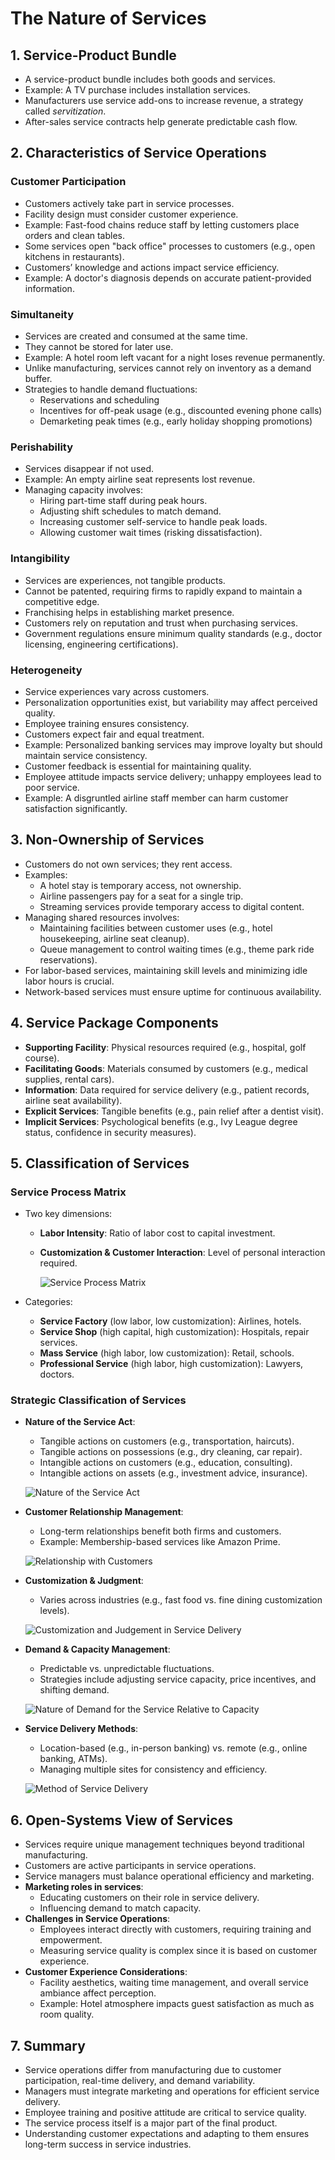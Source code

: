 # The Nature of Services

## 1. Service-Product Bundle

- A service-product bundle includes both goods and services.
- Example: A TV purchase includes installation services.
- Manufacturers use service add-ons to increase revenue, a strategy called _servitization_.
- After-sales service contracts help generate predictable cash flow.

## 2. Characteristics of Service Operations

### Customer Participation

- Customers actively take part in service processes.
- Facility design must consider customer experience.
- Example: Fast-food chains reduce staff by letting customers place orders and clean tables.
- Some services open "back office" processes to customers (e.g., open kitchens in restaurants).
- Customers’ knowledge and actions impact service efficiency.
- Example: A doctor's diagnosis depends on accurate patient-provided information.

### Simultaneity

- Services are created and consumed at the same time.
- They cannot be stored for later use.
- Example: A hotel room left vacant for a night loses revenue permanently.
- Unlike manufacturing, services cannot rely on inventory as a demand buffer.
- Strategies to handle demand fluctuations:
  - Reservations and scheduling
  - Incentives for off-peak usage (e.g., discounted evening phone calls)
  - Demarketing peak times (e.g., early holiday shopping promotions)

### Perishability

- Services disappear if not used.
- Example: An empty airline seat represents lost revenue.
- Managing capacity involves:
  - Hiring part-time staff during peak hours.
  - Adjusting shift schedules to match demand.
  - Increasing customer self-service to handle peak loads.
  - Allowing customer wait times (risking dissatisfaction).

### Intangibility

- Services are experiences, not tangible products.
- Cannot be patented, requiring firms to rapidly expand to maintain a competitive edge.
- Franchising helps in establishing market presence.
- Customers rely on reputation and trust when purchasing services.
- Government regulations ensure minimum quality standards (e.g., doctor licensing, engineering certifications).

### Heterogeneity

- Service experiences vary across customers.
- Personalization opportunities exist, but variability may affect perceived quality.
- Employee training ensures consistency.
- Customers expect fair and equal treatment.
- Example: Personalized banking services may improve loyalty but should maintain service consistency.
- Customer feedback is essential for maintaining quality.
- Employee attitude impacts service delivery; unhappy employees lead to poor service.
- Example: A disgruntled airline staff member can harm customer satisfaction significantly.

## 3. Non-Ownership of Services

- Customers do not own services; they rent access.
- Examples:
  - A hotel stay is temporary access, not ownership.
  - Airline passengers pay for a seat for a single trip.
  - Streaming services provide temporary access to digital content.
- Managing shared resources involves:
  - Maintaining facilities between customer uses (e.g., hotel housekeeping, airline seat cleanup).
  - Queue management to control waiting times (e.g., theme park ride reservations).
- For labor-based services, maintaining skill levels and minimizing idle labor hours is crucial.
- Network-based services must ensure uptime for continuous availability.

## 4. Service Package Components

- **Supporting Facility**: Physical resources required (e.g., hospital, golf course).
- **Facilitating Goods**: Materials consumed by customers (e.g., medical supplies, rental cars).
- **Information**: Data required for service delivery (e.g., patient records, airline seat availability).
- **Explicit Services**: Tangible benefits (e.g., pain relief after a dentist visit).
- **Implicit Services**: Psychological benefits (e.g., Ivy League degree status, confidence in security measures).

## 5. Classification of Services

### Service Process Matrix

- Two key dimensions:

  - **Labor Intensity**: Ratio of labor cost to capital investment.
  - **Customization & Customer Interaction**: Level of personal interaction required.

    ![Service Process Matrix](./images/image.png)

- Categories:
  - **Service Factory** (low labor, low customization): Airlines, hotels.
  - **Service Shop** (high capital, high customization): Hospitals, repair services.
  - **Mass Service** (high labor, low customization): Retail, schools.
  - **Professional Service** (high labor, high customization): Lawyers, doctors.

### Strategic Classification of Services

- **Nature of the Service Act**:

  - Tangible actions on customers (e.g., transportation, haircuts).
  - Tangible actions on possessions (e.g., dry cleaning, car repair).
  - Intangible actions on customers (e.g., education, consulting).
  - Intangible actions on assets (e.g., investment advice, insurance).

  ![Nature of the Service Act](./images/image-5.png)

- **Customer Relationship Management**:

  - Long-term relationships benefit both firms and customers.
  - Example: Membership-based services like Amazon Prime.

  ![Relationship with Customers](./images/image-4.png)

- **Customization & Judgment**:

  - Varies across industries (e.g., fast food vs. fine dining customization levels).

  ![Customization and Judgement in Service Delivery](./images/image-3.png)

- **Demand & Capacity Management**:

  - Predictable vs. unpredictable fluctuations.
  - Strategies include adjusting service capacity, price incentives, and shifting demand.

  ![Nature of Demand for the Service Relative to Capacity](./images/image-2.png)

- **Service Delivery Methods**:

  - Location-based (e.g., in-person banking) vs. remote (e.g., online banking, ATMs).
  - Managing multiple sites for consistency and efficiency.

  ![Method of Service Delivery](./images/image-1.png)

## 6. Open-Systems View of Services

- Services require unique management techniques beyond traditional manufacturing.
- Customers are active participants in service operations.
- Service managers must balance operational efficiency and marketing.
- **Marketing roles in services**:
  - Educating customers on their role in service delivery.
  - Influencing demand to match capacity.
- **Challenges in Service Operations**:
  - Employees interact directly with customers, requiring training and empowerment.
  - Measuring service quality is complex since it is based on customer experience.
- **Customer Experience Considerations**:
  - Facility aesthetics, waiting time management, and overall service ambiance affect perception.
  - Example: Hotel atmosphere impacts guest satisfaction as much as room quality.

## 7. Summary

- Service operations differ from manufacturing due to customer participation, real-time delivery, and demand variability.
- Managers must integrate marketing and operations for efficient service delivery.
- Employee training and positive attitude are critical to service quality.
- The service process itself is a major part of the final product.
- Understanding customer expectations and adapting to them ensures long-term success in service industries.
